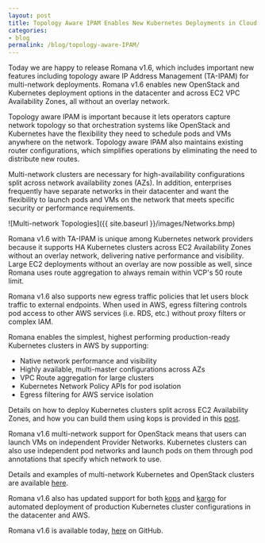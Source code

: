 ```yaml
---
layout: post
title: Topology Aware IPAM Enables New Kubernetes Deployments in Cloud and on Premises 
categories:
- blog
permalink: /blog/topology-aware-IPAM/
---
```


Today we are happy to release Romana v1.6, which includes important new features including topology aware IP Address Management (TA-IPAM) for multi-network deployments. Romana v1.6 enables new OpenStack and Kubernetes deployment options in the datacenter and across EC2 VPC Availability Zones, all without an overlay network.

Topology aware IPAM is important because it lets operators capture network topology so that orchestration systems like OpenStack and Kubernetes have the flexibility they need to schedule pods and VMs anywhere on the network. Topology aware IPAM also maintains existing router configurations, which simplifies operations by eliminating the need to distribute new routes. 

Multi-network clusters are necessary for high-availability configurations split across network availability zones (AZs). In addition, enterprises frequently have separate networks in their datacenter and want the flexibility to launch pods and VMs on the network that meets specific security or performance requirements.

![Multi-network Topologies]({{ site.baseurl }}/images/Networks.bmp)

Romana v1.6 with TA-IPAM is unique among Kubernetes network providers because it supports HA Kubernetes clusters across EC2 Availability Zones without an overlay network, delivering native performance and visibility. Large EC2 deployments without an overlay are now possible as well, since Romana uses route aggregation to always remain within VCP's 50 route limit. 

Romana v1.6 also supports new egress traffic policies that let users block traffic to external endpoints. When used in AWS, egress filtering controls pod access to other AWS services (i.e. RDS, etc.) without proxy filters or complex IAM. 

Romana enables the simplest, highest performing production-ready Kubernetes clusters in AWS by supporting:

* Native network performance and visibility
* Highly available, multi-master configurations across AZs
* VPC Route aggregation for large clusters 
* Kubernetes Network Policy APIs for pod isolation
* Egress filtering for AWS service isolation

Details on how to deploy Kubernetes clusters split across EC2 Availability Zones, and how you can build them using kops is provided in this [post](/blog/multi-zone-networks/). 

Romana v1.6 multi-network support for OpenStack means that users can launch VMs on independent Provider Networks. Kubernetes clusters can also use independent pod networks and launch pods on them through pod annotations that specify which network to use.

Details and examples of multi-network Kubernetes and OpenStack clusters are available [here](/blog/multi-network-deployments/).

Romana v1.6 also has updated support for both [kops](https://github.com/kubernetes/kops) and [kargo]( https://github.com/kubernetes-incubator/kargo) for automated deployment of production Kubernetes cluster configurations in the datacenter and AWS.

Romana v1.6 is available today, [here](https://github.com/romana/romana) on GitHub. 
